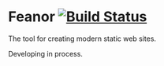# Feanor [![Build Status](https://travis-ci.org/Saionaro/feanor.svg?branch=master)](https://travis-ci.org/Saionaro/feanor)

The tool for creating modern static web sites.

Developing in process.
